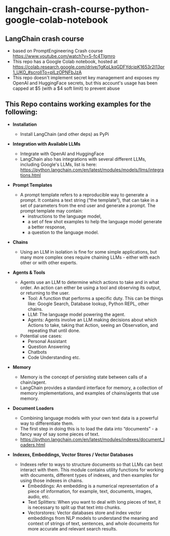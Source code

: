 # langchain-crash-course-python-google-colab-notebook

## LangChain crash course
-  based on PromptEngineering Crash course https://www.youtube.com/watch?v=5-fc4Tlgmro
-  This repo has a Google Colab notebook, hosted at https://colab.research.google.com/drive/1gKpLkqGDFYdcjpK1653r2I13pr1_UKO_#scrollTo=plLzOPNFbJzA
-  This repo doesn't implement secret key management and exposes my OpenAI and HuggingFace secrets, but this account's usage has been capped at $5 (with a $4 soft limit) to prevent abuse

## This Repo contains working examples for the following:

- **Installation**
  - Install LangChain (and other deps) as PyPi
    
- **Integration with Available LLMs**
  - Integrate with OpenAI and HuggingFace
  - LangChain also has integrations with several different LLMs, including Google's LLMs, list is here: https://python.langchain.com/en/latest/modules/models/llms/integrations.html
    
- **Prompt Templates**
  - A prompt template refers to a reproducible way to generate a prompt. It contains a text string (“the template”), that can take in a set of parameters from the end user and generate a prompt. The prompt template may contain:
    - instructions to the language model,
    - a set of few shot examples to help the language model generate a better response,
    - a question to the language model.
      
- **Chains**
  - Using an LLM in isolation is fine for some simple applications, but many more complex ones require chaining LLMs - either with each other or with other experts.
    
- **Agents & Tools**
  - Agents use an LLM to determine which actions to take and in what order. An action can either be using a tool and observing its output, or returning to the user.
    - Tool: A function that performs a specific duty. This can be things like: Google Search, Database lookup, Python REPL, other chains.
    - LLM: The language model powering the agent.
    - Agents: Agents involve an LLM making decisions about which Actions to take, taking that Action, seeing an Observation, and repeating that until done.
  - Potential use cases:
    - Personal Assistant
    - Question Answering
    - Chatbots
    - Code Understanding etc.
      
- **Memory**
  - Memory is the concept of persisting state between calls of a chain/agent.
  - LangChain provides a standard interface for memory, a collection of memory implementations, and examples of chains/agents that use memory.
    
- **Document Loaders**
  - Combining language models with your own text data is a powerful way to differentiate them.
  - The first step in doing this is to load the data into “documents” - a fancy way of say some pieces of text.
  - https://python.langchain.com/en/latest/modules/indexes/document_loaders.html
- **Indexes, Embeddings, Vector Stores / Vector Databases**
  - Indexes refer to ways to structure documents so that LLMs can best interact with them. This module contains utility functions for working with documents, different types of indexes, and then examples for using those indexes in chains.
    - Embeddings: An embedding is a numerical representation of a piece of information, for example, text, documents, images, audio, etc.
    - Text Splitters: When you want to deal with long pieces of text, it is necessary to split up that text into chunks.
    - Vectorstores: Vector databases store and index vector embeddings from NLP models to understand the meaning and context of strings of text, sentences, and whole documents for more accurate and relevant search results.
